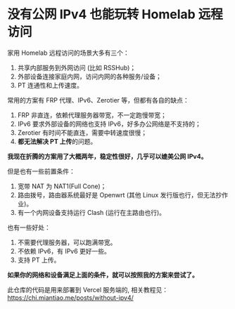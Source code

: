 # 没有公网 IPv4 也能玩转 Homelab 远程访问

家用 Homelab 远程访问的场景大多有三个：

1. 共享内部服务到外网访问 (比如 RSSHub)；
2. 外部设备连接家庭内网，访问内网的各种服务/设备；
3. PT 连通性和上传速度。

常用的方案有 FRP 代理、IPv6、Zerotier 等，但都有各自的缺点：

1. FRP 非直连，依赖代理服务器带宽，不一定跑慢带宽；
2. IPv6 要求外部设备的网络也支持 IPv6，好多办公网络是不支持的；
3. Zerotier 有时间不能直连，需要中转速度很慢；
4. **都无法解决 PT 上传**的问题。

**我现在折腾的方案用了大概两年，稳定性很好，几乎可以媲美公网 IPv4。**

但是也有一些前置条件：

1. 宽带 NAT 为 NAT1(Full Cone)；
2. 路由拨号，路由器系统最好是 Openwrt (其他 Linux 发行版也行，但无法抄作业)。
3. 有一个内网设备支持运行 Clash (运行在主路由也行)。

也有一些好处：

1. 不需要代理服务器，可以跑满带宽。
2. 不依赖 IPv6，有 IPv6 更好一些。
3. 支持 PT 上传。

**如果你的网络和设备满足上面的条件，就可以按照我的方案来尝试了。**

此仓库的代码是用来部署到 Vercel 服务端的, 相关教程见：<https://chi.miantiao.me/posts/without-ipv4/>
